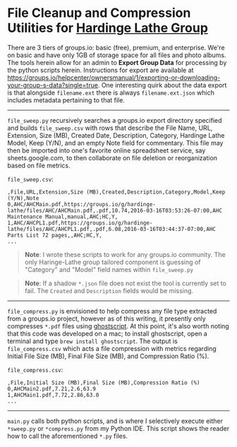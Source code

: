 # File Cleanup and Compression Utilities for [Hardinge Lathe Group](https://groups.io/g/hardinge-lathe)

There are 3 tiers of groups.io: basic (free), premium, and enterprise. We're on basic and have only 1GB of storage space for all files and photo albums. The tools herein allow for an admin to **Export Group Data** for processing by the python scripts herein. Instructions for export are available at https://groups.io/helpcenter/ownersmanual/1/exporting-or-downloading-your-group-s-data?single=true. One interesting quirk about the data export is that alongside `filename.ext` there is always `filename.ext.json` which includes metadata pertaining to that file.

---

`file_sweep.py` recursively searches a groups.io export directory specified and builds `file_sweep.csv` with rows that describe the File Name, URL, Extension, Size (MB), Created Date, Description, Category, Hardinge Lathe Model, Keep (Y/N), and an empty Note field for commentary. This file may then be imported into one's favorite online spreadsheet service, say sheets.google.com, to then collaborate on file deletion or reorganization based on file metrics.

`file_sweep.csv`:
```
,File,URL,Extension,Size (MB),Created,Description,Category,Model,Keep (Y/N),Note
0,AHC/AHCMain.pdf,https://groups.io/g/hardinge-lathe/files/AHC/AHCMain.pdf,.pdf,10.74,2016-03-16T03:53:26-07:00,AHC Maintenance Manual,manual,AHC;HC,Y,
1,AHC/AHCPL1.pdf,https://groups.io/g/hardinge-lathe/files/AHC/AHCPL1.pdf,.pdf,6.08,2016-03-16T03:44:37-07:00,AHC Parts List 72 pages,,AHC;HC,Y,
...
```


> **Note**: I wrote these scripts to work for any groups.io community. The only Haringe-Lathe group tailored component is guessing of "Category" and "Model" field names within `file_sweep.py`

> **Note**: If a shadow `*.json` file does not exist the tool is currently set to fail. The `Created` and `Description` fields would be missing.

---

`file_compress.py` is envisioned to help compress any file type extracted from a groups.io project, however as of this writing, it presently only compresses `*.pdf` files using [ghostscript](https://www.ghostscript.com). At this point, it's also worth noting that this code was developed on a mac; to install ghostscript, open a terminal and type `brew install ghostscript`. The output is `file_compress.csv` which acts a file compression with metrics regarding Initial File Size (MB), Final File Size (MB), and Compression Ratio (%).

`file_compress.csv`:
```
,File,Initial Size (MB),Final Size (MB),Compression Ratio (%)
0,AHCMain2.pdf,7.21,2.6,63.9
1,AHCMain1.pdf,7.72,2.86,63.0
...
```

---

`main.py` calls both python scripts, and is where I selectively execute either `*sweep.py` or `*compress.py` from my Python IDE. This script shows the reader how to call the aforementioned `*.py` files.

